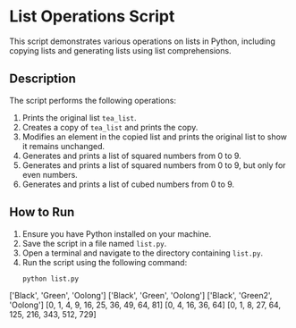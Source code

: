 # List Operations Script

This script demonstrates various operations on lists in Python, including copying lists and generating lists using list comprehensions.

## Description

The script performs the following operations:
1. Prints the original list `tea_list`.
2. Creates a copy of `tea_list` and prints the copy.
3. Modifies an element in the copied list and prints the original list to show it remains unchanged.
4. Generates and prints a list of squared numbers from 0 to 9.
5. Generates and prints a list of squared numbers from 0 to 9, but only for even numbers.
6. Generates and prints a list of cubed numbers from 0 to 9.

## How to Run

1. Ensure you have Python installed on your machine.
2. Save the script in a file named `list.py`.
3. Open a terminal and navigate to the directory containing `list.py`.
4. Run the script using the following command:
   ```sh
   python list.py

['Black', 'Green', 'Oolong']
['Black', 'Green', 'Oolong']
['Black', 'Green2', 'Oolong']
[0, 1, 4, 9, 16, 25, 36, 49, 64, 81]
[0, 4, 16, 36, 64]
[0, 1, 8, 27, 64, 125, 216, 343, 512, 729]